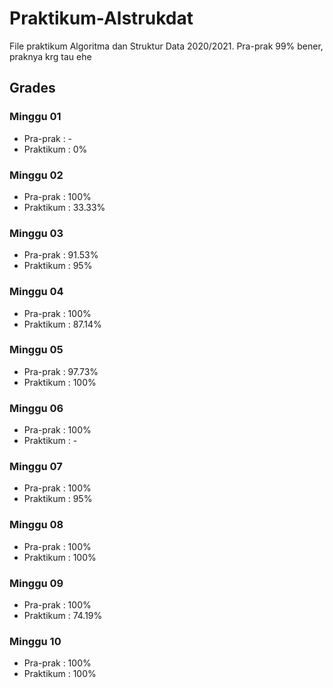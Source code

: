 # Praktikum-Alstrukdat
File praktikum Algoritma dan Struktur Data 2020/2021. Pra-prak 99% bener, praknya krg tau ehe

## Grades
### Minggu 01
* Pra-prak  : -
* Praktikum : 0%

### Minggu 02
* Pra-prak  : 100%
* Praktikum : 33.33%

### Minggu 03
* Pra-prak  : 91.53%
* Praktikum : 95%

### Minggu 04
* Pra-prak  : 100%
* Praktikum : 87.14%

### Minggu 05
* Pra-prak  : 97.73%
* Praktikum : 100%

### Minggu 06
* Pra-prak  : 100%
* Praktikum : -

### Minggu 07
* Pra-prak  : 100%
* Praktikum : 95%

### Minggu 08
* Pra-prak  : 100%
* Praktikum : 100%

### Minggu 09
* Pra-prak  : 100%
* Praktikum : 74.19%

### Minggu 10
* Pra-prak  : 100%
* Praktikum : 100%
